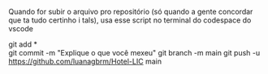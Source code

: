 Quando for subir o arquivo pro repositório (só quando a gente concordar que ta tudo certinho i tals), usa esse script no terminal do codespace do vscode

git add *    
git commit -m "Explique o que você mexeu"
git branch -m main
git push -u https://github.com/luanagbrm/Hotel-LIC main
